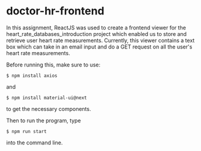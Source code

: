 # doctor-hr-frontend

In this assignment, ReactJS was used to create a frontend viewer for the heart_rate_databases_introduction project which enabled us to store and retrieve user heart rate measurements. Currently, this viewer contains a text box which can take in an email input and do a GET request on all the user's heart rate measurements.

Before running this, make sure to use:
```
$ npm install axios
```
and
```
$ npm install material-ui@next
```
to get the necessary components.

Then to run the program, type
```
$ npm run start
```
into the command line.
